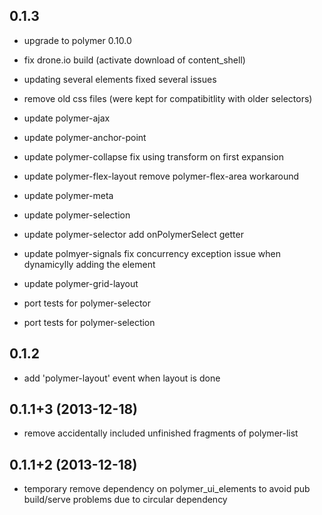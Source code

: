 ## 0.1.3

* upgrade to polymer 0.10.0
* fix drone.io build (activate download of content_shell)
* updating several elements fixed several issues 
* remove old css files (were kept for compatibitlity with older selectors)


* update polymer-ajax
* update polymer-anchor-point
* update polymer-collapse
  fix using transform on first expansion
* update polymer-flex-layout
  remove polymer-flex-area workaround
* update polymer-meta
* update polymer-selection
* update polymer-selector
  add onPolymerSelect getter
* update polmyer-signals
  fix concurrency exception issue when dynamicylly adding the element
* update polymer-grid-layout

* port tests for polymer-selector
* port tests for polymer-selection    
    

## 0.1.2

* add 'polymer-layout' event when layout is done

## 0.1.1+3 (2013-12-18)

* remove accidentally included unfinished fragments of polymer-list

## 0.1.1+2 (2013-12-18)

* temporary remove dependency on polymer_ui_elements to avoid pub build/serve problems due to circular dependency